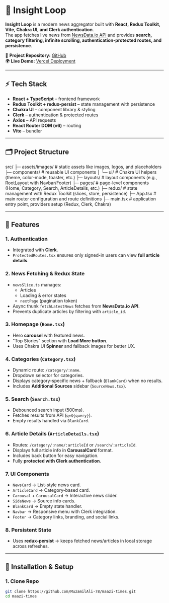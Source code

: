 # 📰 Insight Loop  

**Insight Loop** is a modern news aggregator built with **React, Redux Toolkit, Vite, Chakra UI, and Clerk authentication**.  
The app fetches live news from [NewsData.io API](https://newsdata.io/) and provides **search, category filtering, infinite scrolling, authentication-protected routes, and persistence**.  

🔗 **Project Repository:** [GitHub](https://github.com/MuzamilAli-78/maazi-times.git)  
🌍 **Live Demo:** [Vercel Deployment](https://maazi-times.vercel.app/)  

---

## ⚡ Tech Stack
- **React + TypeScript** – frontend framework  
- **Redux Toolkit + redux-persist** – state management with persistence  
- **Chakra UI** – component library & styling  
- **Clerk** – authentication & protected routes  
- **Axios** – API requests  
- **React Router DOM (v6)** – routing  
- **Vite** – bundler  

---

## 🗂️ Project Structure
src/
 ├─ assets/images/        # static assets like images, logos, and placeholders
 ├─ components/           # reusable UI components
 │   └─ ui/               # Chakra UI helpers (theme, color-mode, toaster, etc.)
 ├─ layouts/              # layout components (e.g., RootLayout with Navbar/Footer)
 ├─ pages/                # page-level components (Home, Category, Search, ArticleDetails, etc.)
 ├─ redux/                # state management with Redux Toolkit (slices, store, persistence)
 ├─ App.tsx               # main router configuration and route definitions
 ├─ main.tsx              # application entry point, providers setup (Redux, Clerk, Chakra)


---

## 🔑 Features

### 1. **Authentication**
- Integrated with **Clerk**.  
- `ProtectedRoutes.tsx` ensures only signed-in users can view **full article details**.  

### 2. **News Fetching & Redux State**
- `newsSlice.ts` manages:  
  - Articles  
  - Loading & error states  
  - `nextPage` (pagination token)  
- Async thunk `fetchLatestNews` fetches from **NewsData.io API**.  
- Prevents duplicate articles by filtering with `article_id`.  

### 3. **Homepage (`Home.tsx`)**
- Hero **carousel** with featured news.  
- "Top Stories" section with **Load More button**.  
- Uses Chakra UI **Spinner** and fallback images for better UX.  

### 4. **Categories (`Category.tsx`)**
- Dynamic route: `/category/:name`.  
- Dropdown selector for categories.  
- Displays category-specific news + fallback (`BlankCard`) when no results.  
- Includes **Additional Sources** sidebar (`SourceNews.tsx`).  

### 5. **Search (`Search.tsx`)**
- Debounced search input (500ms).  
- Fetches results from API (`q=${query}`).  
- Empty results handled via `BlankCard`.  

### 6. **Article Details (`ArticleDetails.tsx`)**
- Routes: `/category/:name/:articleId` or `/search/:articleId`.  
- Displays full article info in **CarousalCard** format.  
- Includes back button for easy navigation.  
- Fully **protected with Clerk authentication**.  

### 7. **UI Components**
- `NewsCard` → List-style news card.  
- `ArticleCard` → Category-based card.  
- `Carousal` + `CarousalCard` → Interactive news slider.  
- `SideNews` → Source info cards.  
- `BlankCard` → Empty state handler.  
- `Navbar` → Responsive menu with Clerk integration.  
- `Footer` → Category links, branding, and social links.  

### 8. **Persistent State**
- Uses **redux-persist** → keeps fetched news/articles in local storage across refreshes.  

---

## 🔧 Installation & Setup

### 1. Clone Repo
```sh
git clone https://github.com/MuzamilAli-78/maazi-times.git
cd maazi-times
